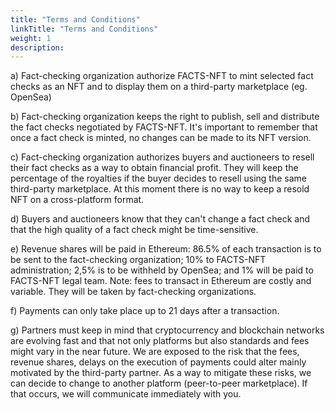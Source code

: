 ```yaml
---
title: "Terms and Conditions"
linkTitle: "Terms and Conditions"
weight: 1
description:
---
```


a) Fact-checking organization authorize FACTS-NFT to mint selected fact checks as an NFT and to display them on a third-party marketplace (eg. OpenSea)

b) Fact-checking organization keeps the right to publish, sell and distribute the fact checks negotiated by FACTS-NFT. It's important to remember that once a fact check is minted, no changes can be made to its NFT version.

c) Fact-checking organization authorizes buyers and auctioneers to resell their fact checks as a way to obtain financial profit. They will keep the percentage of the royalties if the buyer decides to resell using the same third-party marketplace. At this moment there is no way to keep a resold NFT on a cross-platform format.

d) Buyers and auctioneers know that they can't change a fact check and that the high quality of a fact check might be time-sensitive.

e) Revenue shares will be paid in Ethereum: 86.5% of each transaction is to be sent to the fact-checking organization; 10% to FACTS-NFT administration; 2,5% is to be withheld by OpenSea; and 1% will be paid to FACTS-NFT legal team. Note: fees to transact in Ethereum are costly and variable. They will be taken by fact-checking organizations.

f) Payments can only take place up to 21 days after a transaction.

g) Partners must keep in mind that cryptocurrency and blockchain networks are evolving fast and that not only platforms but also standards and fees might vary in the near future. We are exposed to the risk that the fees, revenue shares, delays on the execution of payments could alter mainly motivated by the third-party partner. As a way to mitigate these risks, we can decide to change to another platform (peer-to-peer marketplace). If that occurs, we will communicate immediately with you.
